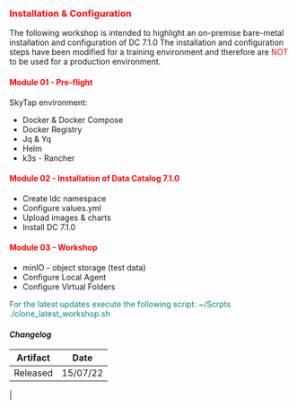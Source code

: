 ### <font color='red'>Installation & Configuration</font>  

The following workshop is intended to highlight an on-premise bare-metal installation and configuration of DC 7.1.0 The installation and configuration steps have been modified for a training environment and therefore are <font color='red'>NOT</font> to be used for a production environment.

#### <font color='red'>Module 01 - Pre-flight</font>

SkyTap environment:
* Docker & Docker Compose
* Docker Registry
* Jq & Yq
* Helm
* k3s - Rancher

#### <font color='red'>Module 02 - Installation of Data Catalog 7.1.0</font>

* Create ldc namespace
* Configure values.yml
* Upload images & charts
* Install DC 7.1.0

#### <font color='red'>Module 03 - Workshop</font>

* minIO - object storage (test data)
* Configure Local Agent
* Configure Virtual Folders

<font color='teal'>For the latest updates execute the following script: ~/Scrpts ./clone_latest_workshop.sh </font>

#### <em> Changelog </em>

| Artifact                   | Date     |  
| ---------------------------| ---------| 
| Released                   | 15/07/22 |               
|
 

